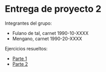 # Entrega de proyecto 2

Integrantes del grupo:

- Fulano de tal, carnet 1990-10-XXXX
- Mengano, carnet 1990-20-XXXX

Ejercicios resueltos:

- [Parte 1](parte_1)
- [Parte 2](parte_2)
